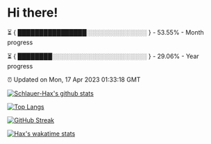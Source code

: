 # Hi there!

⏳ { ████████████████░░░░░░░░░░░░░░ } - 53.55% - Month progress

⏳ { ████████░░░░░░░░░░░░░░░░░░░░░░ } - 29.06% - Year progress

⏰ Updated on Mon, 17 Apr 2023 01:33:18 GMT


[![Schlauer-Hax's github stats](https://github-readme-stats.vercel.app/api?username=Schlauer-Hax&show_icons=true&theme=dark&count_private=true)](https://github.com/Schlauer-Hax)


[![Top Langs](https://github-readme-stats.vercel.app/api/top-langs/?username=Schlauer-Hax&layout=compact&theme=dark)](https://github.com/Schlauer-Hax?tab=repositories)

[![GitHub Streak](https://streak-stats.demolab.com?user=Schlauer-Hax&theme=dark)](https://git.io/streak-stats)

[![Hax's wakatime stats](https://github-readme-stats.vercel.app/api/wakatime?username=Hax&theme=dark)](https://wakatime.com/@Hax)

